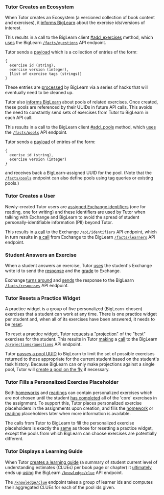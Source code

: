 ### Tutor Creates an Ecosystem

When Tutor creates an Ecosystem
(a versioned collection of book content and exercises),
it
[informs BigLearn](https://github.com/openstax/tutor-server/blob/master/app/subsystems/content/import_book.rb#L100)
about the exercise ids/versions of interest.

This results in a call to the BigLearn client
[#add_exercises](https://github.com/openstax/tutor-server/blob/master/lib/openstax/biglearn/v1/real_client.rb#L28-L32)
method, which 
[uses](https://github.com/openstax/tutor-server/blob/master/lib/openstax/biglearn/v1/real_client.rb#L222)
the BigLearn 
[`/facts/questions`](https://biglearnadmin-qa.openstax.org/docs/facts.html#post--facts-questions)
API endpoint.

Tutor sends a
[payload](https://github.com/openstax/tutor-server/blob/master/lib/openstax/biglearn/v1/real_client.rb#L237-L243)
which is a collection of entries of the form:
```
{
  exercise id (string),
  exercise version (integer),
  [list of exercise tags (strings)]
}
```

These entries are
[processed](https://github.com/openstax/biglearn-platform/blob/master/app/biglearn/api/endpoints/facts.py#L102-L158)
by BigLearn via a series of hacks
that will eventually need to be cleaned up.

Tutor also
[informs BigLearn](https://github.com/openstax/tutor-server/blob/master/app/subsystems/content/import_book.rb#L102-L106)
about pools of related exercises.
Once created,
these pools are referenced by their UUIDs
in future API calls.
This avoids the need
to constantly send sets of exercises
from Tutor to BigLearn
in each API call.

This results in a call to the BigLearn client
[#add_pools](https://github.com/openstax/tutor-server/blob/master/lib/openstax/biglearn/v1/real_client.rb#L34-L52)
method, which
[uses](https://github.com/openstax/tutor-server/blob/master/lib/openstax/biglearn/v1/real_client.rb#L226)
the
[`/facts/pools`](https://biglearnadmin-qa.openstax.org/docs/facts.html#post--facts-pools)
API endpoint.

Tutor sends a
[payload](https://github.com/openstax/tutor-server/blob/master/lib/openstax/biglearn/v1/real_client.rb#L245-L252)
of entries of the form:
```
{
  exerise id (string),
  exercise version (integer)
}
```
and receives back a BigLearn-assigned UUID for the pool.
(Note that the 
[`/facts/pools`](https://biglearnadmin-qa.openstax.org/docs/facts.html#post--facts-pools)
endpoint can also define pools using
tag queries or existing pools.)

### Tutor Creates a User

Newly-created Tutor users are
[assigned Exchange identifiers](https://github.com/openstax/tutor-server/blob/master/app/subsystems/user/create_user.rb#L32-L34)
(one for reading, one for writing)
and these identifiers are used by Tutor
when talking with Exchange and BigLearn
to avoid the spread of student
personally-identifiable information (PII)
beyond Tutor.

This results in
[a call](https://github.com/openstax/exchange-ruby/blob/master/lib/openstax/exchange/real_client/real_client.rb#L37-L41)
to the Exchange
`/api/identifiers` API endpoint,
which in turn results in
[a call](https://github.com/openstax/exchange/blob/master/lib/openstax/biglearn/v1/real_client.rb#L22-L35)
from Exchange to the BigLearn
[`/facts/learners`](https://biglearnadmin-qa.openstax.org/docs/facts.html#post--facts-learners)
API endpoint.

### Student Answers an Exercise

When a student answers an exercise, Tutor
[uses](https://github.com/openstax/tutor-server/blob/master/app/routines/send_tasked_exercise_answer_to_exchange.rb#L9-L14)
the student's Exchange write id
to send the
[response](https://github.com/openstax/tutor-server/blob/master/app/routines/send_tasked_exercise_answer_to_exchange.rb#L22)
and the 
[grade](https://github.com/openstax/tutor-server/blob/master/app/routines/send_tasked_exercise_answer_to_exchange.rb#L27)
to Exchange.

Exchange
[turns around](https://github.com/openstax/exchange/blob/master/app/routines/create_or_update_activity_from_event.rb#L27-L28)
and
[sends](https://github.com/openstax/exchange/blob/master/lib/openstax/biglearn/v1/real_client.rb#L37-L51)
the response to the BigLearn
[`/facts/responses`](https://biglearnadmin-qa.openstax.org/docs/facts.html#post--facts-responses)
API endpoint.

### Tutor Resets a Practice Widget

A practice widget is a group
of five personalized (BigLearn-chosen)
exercises that a student can work
at any time.
There is one practice widget per student and,
when all of its exercises have been answered,
it needs to be
[reset](https://github.com/openstax/tutor-server/blob/master/app/routines/reset_practice_widget.rb#L39-L45).

To reset a practice widget,
Tutor
[requests a "projection"](https://github.com/openstax/tutor-server/blob/master/app/routines/get_ecosystem_exercises_from_biglearn.rb#L10-L16)
of the "best" exercises for the student.
This results in Tutor
[making](https://github.com/openstax/tutor-server/blob/master/lib/openstax/biglearn/v1/real_client.rb#L83)
a
[call](https://github.com/openstax/tutor-server/blob/master/lib/openstax/biglearn/v1/real_client.rb#L230)
to the BigLearn
[`/projections/questions`](https://biglearnadmin-qa.openstax.org/docs/projections.html#get--projections-questions)
API endpoint.

Tutor
[passes a pool UUID](https://github.com/openstax/tutor-server/blob/master/lib/openstax/biglearn/v1/real_client.rb#L81)
to BigLearn to limit the set of possible exercises returned
to those appropriate for the current student
based on the student's task history.
Because BigLearn can only make projections
against a single pool,
Tutor will
[create a pool on the fly](https://github.com/openstax/tutor-server/blob/master/lib/openstax/biglearn/v1/real_client.rb#L79)
if necessary.

### Tutor Fills a Personalized Exercise Placeholder

Both 
[homeworks](https://github.com/openstax/tutor-server/blob/master/lib/openstax/biglearn/v1/real_client.rb#L79)
and 
[readings](https://github.com/openstax/tutor-server/blob/master/app/subsystems/tasks/assistants/i_reading_assistant.rb#L60)
can contain personalized exercises
which are not chosen
until the student
[has completed](https://github.com/openstax/tutor-server/blob/master/app/subsystems/tasks/models/task.rb#L122-L134)
all of the 'core' exercises
in the assignment.
To support this,
Tutor places personalized exercise placeholders
in the assignments upon creation,
and fills the 
[homework](https://github.com/openstax/tutor-server/blob/master/app/subsystems/tasks/placeholder_strategies/homework_personalized.rb)
or
[reading](https://github.com/openstax/tutor-server/blob/master/app/subsystems/tasks/placeholder_strategies/i_reading_personalized.rb)
placeholders later
when more information is available.

The calls from Tutor to BigLearn
to fill the personalized exercise placeholders
is exactly the
[same](https://github.com/openstax/tutor-server/blob/master/app/routines/get_ecosystem_exercises_from_biglearn.rb)
as those for resetting a practice widget,
except the pools
from which BigLearn can choose exercises
are potentially different.

### Tutor Displays a Learning Guide

When Tutor
[creates a learning guide](https://github.com/openstax/tutor-server/blob/master/lib/course_guide_methods.rb#L68-L80)
(a summary of student
current level of understanding estimates (CLUEs)
per book page or chapter)
it
[ultimately](https://github.com/openstax/tutor-server/blob/master/lib/openstax/biglearn/v1/real_client.rb#L175)
ends up
[using](https://github.com/openstax/tutor-server/blob/master/lib/openstax/biglearn/v1/real_client.rb#L234)
the BigLearn
[`/knowledge/clue`](https://biglearnadmin-qa.openstax.org/docs/knowledge.html#get--knowledge-clue)
API endpoint.

The
[`/knowledge/clue`](https://biglearnadmin-qa.openstax.org/docs/knowledge.html#get--knowledge-clue)
endpoint takes a group of learner ids
and computes their aggregated CLUEs
for each of the pool ids given.
